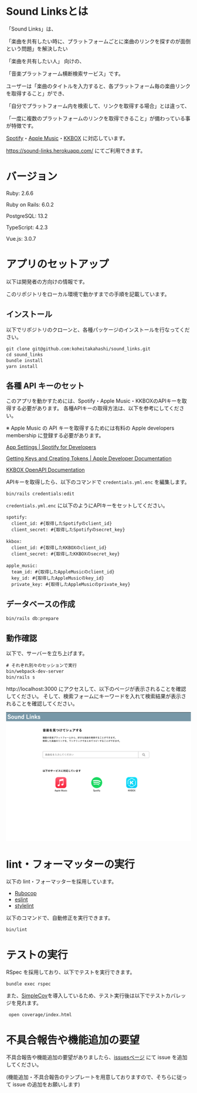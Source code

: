 # Sound Linksとは

「Sound Links」は、

「楽曲を共有したい時に、プラットフォームごとに楽曲のリンクを探すのが面倒という問題」を解決したい

「楽曲を共有したい人」 向けの、

「音楽プラットフォーム横断検索サービス」です。

ユーザーは「楽曲のタイトルを入力すると、各プラットフォーム毎の楽曲リンクを取得すること」ができ、

「自分でプラットフォーム内を検索して、リンクを取得する場合」とは違って、

「一度に複数のプラットフォームのリンクを取得できること」が備わっている事が特徴です。

[Spotify](https://www.spotify.com)・[Apple Music](https://www.apple.com/apple-music )・[KKBOX](https://www.kkbox.com/jp/ja ) に対応しています。

https://sound-links.herokuapp.com/ にてご利用できます。

# バージョン
Ruby: 2.6.6

Ruby on Rails: 6.0.2

PostgreSQL: 13.2

TypeScript: 4.2.3

Vue.js: 3.0.7

# アプリのセットアップ

以下は開発者の方向けの情報です。

このリポジトリをローカル環境で動かすまでの手順を記載しています。

## インストール

以下でリポジトリのクローンと、各種パッケージのインストールを行なってください。

```shell
git clone git@github.com:koheitakahashi/sound_links.git
cd sound_links
bundle install
yarn install
```

## 各種 API キーのセット
このアプリを動かすためには、Spotify・Apple Music・KKBOXのAPIキーを取得する必要があります。
各種APIキーの取得方法は、以下を参考にしてください。

※ Apple Music の API キーを取得するためには有料の Apple developers membership に登録する必要があります。

[App Settings \| Spotify for Developers](https://developer.spotify.com/documentation/general/guides/app-settings/#register-your-app)

[Getting Keys and Creating Tokens \| Apple Developer Documentation](https://developer.apple.com/documentation/applemusicapi/getting_keys_and_creating_tokens)

[KKBOX OpenAPI Documentation](https://docs-en.kkbox.codes/#overview--step-2-get-an-access-token)

APIキーを取得したら、以下のコマンドで `credentials.yml.enc` を編集します。

```shell
bin/rails credentials:edit
```

`credentials.yml.enc` に以下のようにAPIキーをセットしてください。

```shell
spotify:
  client_id: #{取得したSpotifyのclient_id}
  client_secret: #{取得したSpotifyのsecret_key} 

kkbox:
  client_id: #{取得したKKBOXのclient_id}
  client_secret: #{取得したKKBOXのsecret_key} 

apple_music:
  team_id: #{取得したAppleMusicのclient_id}
  key_id: #{取得したAppleMusicのkey_id}
  private_key: #{取得したAppleMusicのprivate_key}
```

## データベースの作成

```shell
bin/rails db:prepare
```

## 動作確認

以下で、サーバーを立ち上げます。
```shell
# それぞれ別々のセッションで実行
bin/webpack-dev-server
bin/rails s
```

http://localhost:3000 にアクセスして、以下のページが表示されることを確認してください。
そして、検索フォームにキーワードを入れて検索結果が表示されることを確認してください。

![image](./images/top_page_image.png)

# lint・フォーマッターの実行

以下の lint・フォーマッターを採用しています。

- [Rubocop](https://rubocop.org/)
- [eslint](https://eslint.org/)
- [stylelint](https://stylelint.io/)

以下のコマンドで、自動修正を実行できます。

```shell
bin/lint
```

# テストの実行

RSpec を採用しており、以下でテストを実行できます。

```shell
bundle exec rspec
```

また、[SimpleCov](https://github.com/simplecov-ruby/simplecov)を導入しているため、テスト実行後は以下でテストカバレッジを見れます。

```shell
 open coverage/index.html
```

# 不具合報告や機能追加の要望

不具合報告や機能追加の要望がありましたら、[issuesページ](https://github.com/koheitakahashi/sound_links/issues) にて issue を追加してください。

(機能追加・不具合報告のテンプレートを用意しておりますので、そちらに従って issue の追加をお願いします)
